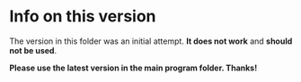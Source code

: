 Info on this version
=====================

The version in this folder was an initial attempt. **It does not work** and **should not be used**.

**Please use the latest version in the main program folder. Thanks!**

<!-- written in Markdown -->
